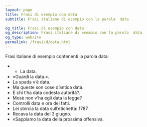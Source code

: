 ```yaml
---
layout: page
title: Frasi di esempio con data 
subtitle: Frasi italiane di esempio con la parola  data

og_title: Frasi di esempio con data 
og_description: Frasi italiane di esempio con la parola  data
og_type: website
permalink: /frasi/d/data.html
---
```


Frasi italiane di esempio contenenti la parola data:


- - La data.
- «Guardi la data.».
- La spada v’è data.
- Ma queste son cose d’antica data.
- E chi t’ha data codesta autorità?.
- Mosè non v’ha egli data la legge?
- Controlli data e ora dei fatti.
- Lei sbircia la data sull’etichetta: 1787.
- Recava la data del 3 giugno.
- «Sappiamo la data della prossima offensiva.
